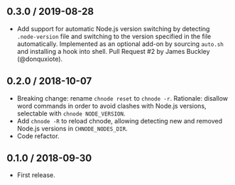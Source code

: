 ## 0.3.0 / 2019-08-28

* Add support for automatic Node.js version switching by detecting
  `.node-version` file and switching to the version specified in the
  file automatically. Implemented as an optional add-on by sourcing
  `auto.sh` and installing a hook into shell. Pull Request #2 by James
  Buckley (@donquxiote).

## 0.2.0 / 2018-10-07

* Breaking change: rename `chnode reset` to `chnode -r`. Rationale:
  disallow word commands in order to avoid clashes with Node.js
  versions, selectable with `chnode NODE_VERSION`.
* Add `chnode -R` to reload chnode, allowing detecting new and removed
  Node.js versions in `CHNODE_NODES_DIR`.
* Code refactor.

## 0.1.0 / 2018-09-30

* First release.
